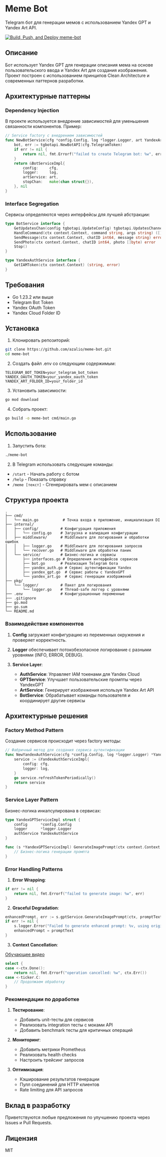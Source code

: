 # Meme Bot

Telegram бот для генерации мемов с использованием Yandex GPT и Yandex Art API.


[![Build, Push, and Deploy meme-bot](https://github.com/azalio/meme-bot/actions/workflows/deploy.yml/badge.svg)](https://github.com/azalio/meme-bot/actions/workflows/deploy.yml)

## Описание

Бот использует Yandex GPT для генерации описания мема на основе пользовательского ввода и Yandex Art для создания изображения. Проект построен с использованием принципов Clean Architecture и современных паттернов разработки.

## Архитектурные паттерны

### Dependency Injection

В проекте используется внедрение зависимостей для уменьшения связанности компонентов. Пример:

```go
// Service factory с внедрением зависимостей
func NewBotService(cfg *config.Config, log *logger.Logger, art YandexArtService) (*BotServiceImpl, error) {
    bot, err := tgbotapi.NewBotAPI(cfg.TelegramToken)
    if err != nil {
        return nil, fmt.Errorf("failed to create Telegram bot: %w", err)
    }
    return &BotServiceImpl{
        config:     cfg,
        logger:     log,
        artService: art,
        stopChan:   make(chan struct{}),
    }, nil
}
```

### Interface Segregation

Сервисы определяются через интерфейсы для лучшей абстракции:

```go
type BotService interface {
    GetUpdatesChan(config tgbotapi.UpdateConfig) tgbotapi.UpdatesChannel
    HandleCommand(ctx context.Context, command string, args string) ([]byte, error)
    SendMessage(ctx context.Context, chatID int64, message string) error
    SendPhoto(ctx context.Context, chatID int64, photo []byte) error
    Stop()
}

type YandexAuthService interface {
    GetIAMToken(ctx context.Context) (string, error)
}
```

## Требования

- Go 1.23.2 или выше
- Telegram Bot Token
- Yandex OAuth Token
- Yandex Cloud Folder ID

## Установка

1. Клонировать репозиторий:
```bash
git clone https://github.com/azalio/meme-bot.git
cd meme-bot
```

2. Создать файл .env со следующим содержимым:
```env
TELEGRAM_BOT_TOKEN=your_telegram_bot_token
YANDEX_OAUTH_TOKEN=your_yandex_oauth_token
YANDEX_ART_FOLDER_ID=your_folder_id
```

3. Установить зависимости:
```bash
go mod download
```

4. Собрать проект:
```bash
go build -o meme-bot cmd/main.go
```

## Использование

1. Запустить бота:
```bash
./meme-bot
```

2. В Telegram использовать следующие команды:
- `/start` - Начать работу с ботом
- `/help` - Показать справку
- `/meme [текст]` - Сгенерировать мем с описанием

## Структура проекта

```
.
├── cmd/
│   └── main.go           # Точка входа в приложение, инициализация DI
├── internal/
│   ├── config/          # Конфигурация приложения
│   │   └── config.go    # Загрузка и валидация конфигурации
│   ├── middleware/      # Middleware для логирования и обработки ошибок
│   │   ├── logger.go    # Middleware для логирования запросов
│   │   └── recover.go   # Middleware для обработки паник
│   └── service/         # Бизнес-логика и сервисы
│       ├── interfaces.go # Определения интерфейсов сервисов
│       ├── bot.go       # Реализация Telegram бота
│       ├── yandex_auth.go # Сервис аутентификации Yandex
│       ├── yandex_gpt.go  # Сервис работы с YandexGPT
│       └── yandex_art.go  # Сервис генерации изображений
├── pkg/
│   └── logger/          # Пакет для логирования
│       └── logger.go    # Thread-safe логгер с уровнями
├── .env                 # Конфигурационные переменные
├── .gitignore
├── go.mod
├── go.sum
└── README.md
```

### Взаимодействие компонентов

1. **Config** загружает конфигурацию из переменных окружения и проверяет корректность.

2. **Logger** обеспечивает потокобезопасное логирование с разными уровнями (INFO, ERROR, DEBUG).

3. **Service Layer**:
   - **AuthService**: Управляет IAM токенами для Yandex Cloud
   - **GPTService**: Улучшает пользовательские промпты через YandexGPT
   - **ArtService**: Генерирует изображения используя Yandex Art API
   - **BotService**: Обрабатывает команды пользователя и координирует другие сервисы

## Архитектурные решения

### Factory Method Pattern

Создание сервисов происходит через factory методы:

```go
// Фабричный метод для создания сервиса аутентификации
func NewYandexAuthService(cfg *config.Config, log *logger.Logger) *YandexAuthServiceImpl {
    service := &YandexAuthServiceImpl{
        config: cfg,
        logger: log,
    }
    go service.refreshTokenPeriodically()
    return service
}
```

### Service Layer Pattern

Бизнес-логика инкапсулирована в сервисах:

```go
type YandexGPTServiceImpl struct {
    config      *config.Config
    logger      *logger.Logger
    authService YandexAuthService
}

func (s *YandexGPTServiceImpl) GenerateImagePrompt(ctx context.Context, userPrompt string) (string, error) {
    // Бизнес-логика генерации промпта
}
```

### Error Handling Patterns

1. **Error Wrapping**:
```go
if err != nil {
    return nil, fmt.Errorf("failed to generate image: %w", err)
}
```

2. **Graceful Degradation**:
```go
enhancedPrompt, err := s.gptService.GenerateImagePrompt(ctx, promptText)
if err != nil {
    s.logger.Error("Failed to generate enhanced prompt: %v, using original prompt", err)
    enhancedPrompt = promptText
}
```

3. **Context Cancellation**:

[Обучающее видео](https://www.youtube.com/watch?v=Fjkckov4F38)

```go
select {
case <-ctx.Done():
    return nil, fmt.Errorf("operation cancelled: %w", ctx.Err())
case <-ticker.C:
    // Продолжаем обработку
}
```

### Рекомендации по доработке

1. **Тестирование**:
   - Добавить unit-тесты для сервисов
   - Реализовать integration тесты с моками API
   - Добавить benchmark тесты для критичных операций

2. **Мониторинг**:
   - Добавить метрики Prometheus
   - Реализовать health checks
   - Настроить трейсинг запросов

3. **Оптимизация**:
   - Кэширование результатов генерации
   - Пулл соединений для HTTP клиентов
   - Rate limiting для API запросов

## Вклад в разработку

Приветствуются любые предложения по улучшению проекта через Issues и Pull Requests.

## Лицензия

MIT